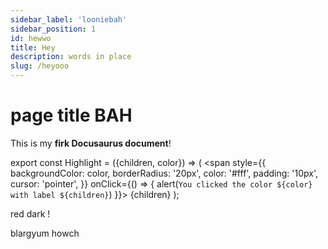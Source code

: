 ```yaml
---
sidebar_label: 'looniebah'
sidebar_position: 1
id: hewwo
title: Hey
description: words in place
slug: /heyooo
--- 
```


# page title BAH

This is my **firk Docusaurus document**!

export const Highlight = ({children, color}) => (
  <span
    style={{
      backgroundColor: color,
      borderRadius: '20px',
      color: '#fff',
      padding: '10px',
      cursor: 'pointer',
    }}
    onClick={() => {
      alert(`You clicked the color ${color} with label ${children}`)
    }}>
    {children}
  </span>
);

red <Highlight color="#b00404" >dark</Highlight> !

<Highlight color="#1877F2">blargyum howch</Highlight> 



